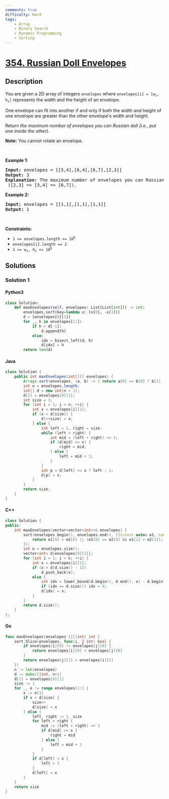 ```yaml
---
comments: true
difficulty: Hard
tags:
    - Array
    - Binary Search
    - Dynamic Programming
    - Sorting
---
```


<!-- problem:start -->

# [354. Russian Doll Envelopes](https://leetcode.com/problems/russian-doll-envelopes)

## Description

<!-- description:start -->

<p>You are given a 2D array of integers <code>envelopes</code> where <code>envelopes[i] = [w<sub>i</sub>, h<sub>i</sub>]</code> represents the width and the height of an envelope.</p>

<p>One envelope can fit into another if and only if both the width and height of one envelope are greater than the other envelope&#39;s width and height.</p>

<p>Return <em>the maximum number of envelopes you can Russian doll (i.e., put one inside the other)</em>.</p>

<p><strong>Note:</strong> You cannot rotate an envelope.</p>

<p>&nbsp;</p>
<p><strong class="example">Example 1:</strong></p>

<pre>
<strong>Input:</strong> envelopes = [[5,4],[6,4],[6,7],[2,3]]
<strong>Output:</strong> 3
<strong>Explanation:</strong> The maximum number of envelopes you can Russian doll is <code>3</code> ([2,3] =&gt; [5,4] =&gt; [6,7]).
</pre>

<p><strong class="example">Example 2:</strong></p>

<pre>
<strong>Input:</strong> envelopes = [[1,1],[1,1],[1,1]]
<strong>Output:</strong> 1
</pre>

<p>&nbsp;</p>
<p><strong>Constraints:</strong></p>

<ul>
	<li><code>1 &lt;= envelopes.length &lt;= 10<sup>5</sup></code></li>
	<li><code>envelopes[i].length == 2</code></li>
	<li><code>1 &lt;= w<sub>i</sub>, h<sub>i</sub> &lt;= 10<sup>5</sup></code></li>
</ul>

<!-- description:end -->

## Solutions

<!-- solution:start -->

### Solution 1

<!-- tabs:start -->

#### Python3

```python
class Solution:
    def maxEnvelopes(self, envelopes: List[List[int]]) -> int:
        envelopes.sort(key=lambda x: (x[0], -x[1]))
        d = [envelopes[0][1]]
        for _, h in envelopes[1:]:
            if h > d[-1]:
                d.append(h)
            else:
                idx = bisect_left(d, h)
                d[idx] = h
        return len(d)
```

#### Java

```java
class Solution {
    public int maxEnvelopes(int[][] envelopes) {
        Arrays.sort(envelopes, (a, b) -> { return a[0] == b[0] ? b[1] - a[1] : a[0] - b[0]; });
        int n = envelopes.length;
        int[] d = new int[n + 1];
        d[1] = envelopes[0][1];
        int size = 1;
        for (int i = 1; i < n; ++i) {
            int x = envelopes[i][1];
            if (x > d[size]) {
                d[++size] = x;
            } else {
                int left = 1, right = size;
                while (left < right) {
                    int mid = (left + right) >> 1;
                    if (d[mid] >= x) {
                        right = mid;
                    } else {
                        left = mid + 1;
                    }
                }
                int p = d[left] >= x ? left : 1;
                d[p] = x;
            }
        }
        return size;
    }
}
```

#### C++

```cpp
class Solution {
public:
    int maxEnvelopes(vector<vector<int>>& envelopes) {
        sort(envelopes.begin(), envelopes.end(), [](const auto& e1, const auto& e2) {
            return e1[0] < e2[0] || (e1[0] == e2[0] && e1[1] > e2[1]);
        });
        int n = envelopes.size();
        vector<int> d{envelopes[0][1]};
        for (int i = 1; i < n; ++i) {
            int x = envelopes[i][1];
            if (x > d[d.size() - 1])
                d.push_back(x);
            else {
                int idx = lower_bound(d.begin(), d.end(), x) - d.begin();
                if (idx == d.size()) idx = 0;
                d[idx] = x;
            }
        }
        return d.size();
    }
};
```

#### Go

```go
func maxEnvelopes(envelopes [][]int) int {
	sort.Slice(envelopes, func(i, j int) bool {
		if envelopes[i][0] != envelopes[j][0] {
			return envelopes[i][0] < envelopes[j][0]
		}
		return envelopes[j][1] < envelopes[i][1]
	})
	n := len(envelopes)
	d := make([]int, n+1)
	d[1] = envelopes[0][1]
	size := 1
	for _, e := range envelopes[1:] {
		x := e[1]
		if x > d[size] {
			size++
			d[size] = x
		} else {
			left, right := 1, size
			for left < right {
				mid := (left + right) >> 1
				if d[mid] >= x {
					right = mid
				} else {
					left = mid + 1
				}
			}
			if d[left] < x {
				left = 1
			}
			d[left] = x
		}
	}
	return size
}
```

<!-- tabs:end -->

<!-- solution:end -->

<!-- problem:end -->
